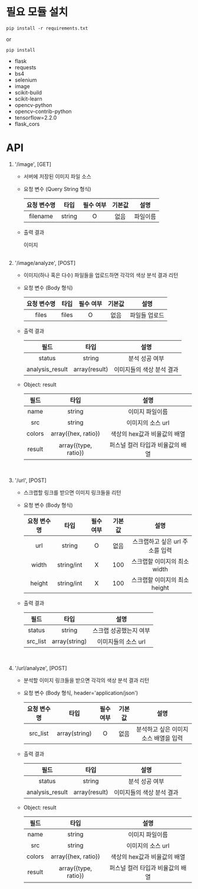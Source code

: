 # 필요 모듈 설치
    pip install -r requirements.txt

or

    pip install
- flask
- requests
- bs4
- selenium
- image
- scikit-build
- scikit-learn
- opencv-python
- opencv-contrib-python
- tensorflow=2.2.0
- flask_cors

# API
1. '/image', [GET]
    - 서버에 저장된 이미지 파일 소스
    
    - 요청 변수 (Query String 형식)
    
        |요청 변수명|타입|필수 여부|기본값|설명|
        |:------:|:---:|:---:|:---:|:---:|
        |filename|string|O|없음|파일이름|
    
    - 출력 결과
    
        이미지<br /><br />

2. '/image/analyze', [POST]
    - 이미지(하나 혹은 다수) 파일들을 업로드하면 각각의 색상 분석 결과 리턴

    - 요청 변수 (Body 형식)
    
        |요청 변수명|타입|필수 여부|기본값|설명|
        |:------:|:---:|:---:|:---:|:---:|
        |files|files|O|없음|파일들 업로드|
    
    - 출력 결과
    
        |필드|타입|설명|
        |:------:|:---:|:---:|
        |status|string|분석 성공 여부|
        |analysis_result|array(result)|이미지들의 색상 분석 결과|
    
    - Object: result
    
        |필드|타입|설명|
        |:------:|:---:|:---:|
        |name|string|이미지 파일이름|
        |src|string|이미지의 소스 url|
        |colors|array({hex, ratio})|색상의 hex값과 비율값의 배열|
        |result|array({type, ratio})|퍼스널 컬러 타입과 비율값의 배열|
        <br />

3. '/url', [POST]
    - 스크랩할 링크를 받으면 이미지 링크들을 리턴
    
    - 요청 변수 (Body 형식)
    
        |요청 변수명|타입|필수 여부|기본값|설명|
        |:------:|:---:|:---:|:---:|:---:|
        |url|string|O|없음|스크랩하고 싶은 url 주소를 입력
        |width|string/int|X|100|스크랩할 이미지의 최소 width
        |height|string/int|X|100|스크랩할 이미지의 최소 height

    - 출력 결과
    
        |필드|타입|설명|
        |:------:|:---:|:---:|
        |status|string|스크랩 성공했는지 여부|
        |src_list|array(string)|이미지들의 소스 url|
        <br />
    
4. '/url/analyze', [POST]
    - 분석할 이미지 링크들을 받으면 각각의 색상 분석 결과 리턴

    - 요청 변수 (Body 형식, header='application/json')
    
        |요청 변수명|타입|필수 여부|기본값|설명|
        |:------:|:---:|:---:|:---:|:---:|
        |src_list|array(string)|O|없음|분석하고 싶은 이미지 소스 배열을 입력|
    
    - 출력 결과
    
        |필드|타입|설명|
        |:------:|:---:|:---:|
        |status|string|분석 성공 여부|
        |analysis_result|array(result)|이미지들의 색상 분석 결과|
    
    - Object: result
    
        |필드|타입|설명|
        |:------:|:---:|:---:|
        |name|string|이미지 파일이름|
        |src|string|이미지의 소스 url|
        |colors|array({hex, ratio})|색상의 hex값과 비율값의 배열|
        |result|array({type, ratio})|퍼스널 컬러 타입과 비율값의 배열|
        <br />
    